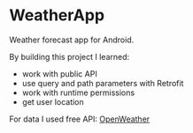 # WeatherApp

Weather forecast app for Android.

By building this project I learned:
- work with public API
- use query and path parameters with Retrofit
- work with runtime permissions
- get user location

For data I used free API: <a href="https://openweathermap.org/api" target="_blank">OpenWeather</a>
